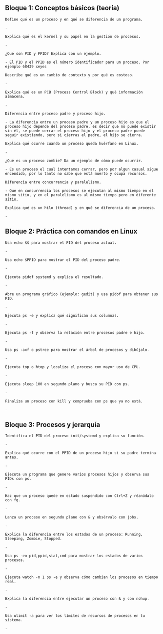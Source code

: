 ## Bloque 1: Conceptos básicos (teoría)

    Define qué es un proceso y en qué se diferencia de un programa.

    - 

    Explica qué es el kernel y su papel en la gestión de procesos.

    -

    ¿Qué son PID y PPID? Explica con un ejemplo.

    - El PID y el PPID es el número identificador para un proceso. Por ejemplo 68439 xeyes

    Describe qué es un cambio de contexto y por qué es costoso.

    -

    Explica qué es un PCB (Process Control Block) y qué información almacena.

    -

    Diferencia entre proceso padre y proceso hijo.
    
    - La diferencia entre un proceso padre y un proceso hijo es que el proceso hijo depende del proceso padre, es decir que no puede existir sin él, se puede cerrar el proceso hijo y el proceso padre puede seguir existiendo, pero si cierras el padre, el hijo se cierra.

    Explica qué ocurre cuando un proceso queda huérfano en Linux.
    
    -

    ¿Qué es un proceso zombie? Da un ejemplo de cómo puede ocurrir.
    
    - Es un proceso el cual intentamos cerrar, pero por algun casual sigue encendido, por lo tanto no sabe que está muerto y ocupa recursos.

    Diferencia entre concurrencia y paralelismo.
    
    - Que en concurrencia los procesos se ejecutan al mismo tiempo en el mismo sitio, y en el paralelismo es al mismo tiempo pero en diferente sitio.

    Explica qué es un hilo (thread) y en qué se diferencia de un proceso.

    -



## Bloque 2: Práctica con comandos en Linux

    Usa echo $$ para mostrar el PID del proceso actual.

    -

    Usa echo $PPID para mostrar el PID del proceso padre.

    -

    Ejecuta pidof systemd y explica el resultado.

    -

    Abre un programa gráfico (ejemplo: gedit) y usa pidof para obtener sus PID.

    -

    Ejecuta ps -e y explica qué significan sus columnas.

    -

    Ejecuta ps -f y observa la relación entre procesos padre e hijo.

    -

    Usa ps -axf o pstree para mostrar el árbol de procesos y dibújalo.

    -

    Ejecuta top o htop y localiza el proceso con mayor uso de CPU.

    -

    Ejecuta sleep 100 en segundo plano y busca su PID con ps.

    -

    Finaliza un proceso con kill y comprueba con ps que ya no está.

    -




## Bloque 3: Procesos y jerarquía

    Identifica el PID del proceso init/systemd y explica su función.
    
    -
    
    Explica qué ocurre con el PPID de un proceso hijo si su padre termina antes.
    
    -

    Ejecuta un programa que genere varios procesos hijos y observa sus PIDs con ps.
    
    -

    Haz que un proceso quede en estado suspendido con Ctrl+Z y réanúdalo con fg.
    
    -
    
    Lanza un proceso en segundo plano con & y obsérvalo con jobs.
    
    -

    Explica la diferencia entre los estados de un proceso: Running, Sleeping, Zombie, Stopped.
    
    -

    Usa ps -eo pid,ppid,stat,cmd para mostrar los estados de varios procesos.
    
    -

    Ejecuta watch -n 1 ps -e y observa cómo cambian los procesos en tiempo real.
    
    -
    
    Explica la diferencia entre ejecutar un proceso con & y con nohup.
    
    -

    Usa ulimit -a para ver los límites de recursos de procesos en tu sistema.

    -

